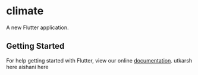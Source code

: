 # climate

A new Flutter application.

## Getting Started

For help getting started with Flutter, view our online
[documentation](https://flutter.io/).
utkarsh here
aishani here
